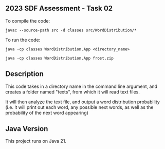 ## 2023 SDF Assessment - Task 02

To compile the code:
```
javac --source-path src -d classes src/WordDistribution/*
```

To run the code:
```
java -cp classes WordDistribution.App <directory_name>
```
```
java -cp classes WordDistribution.App frost.zip
```

## Description

This code takes in a directory name in the command line argument, and creates a folder named "texts", from which it will read text files.

It will then analyze the text file, and output a word distribution probability (i.e. it will print out each word, any possible next words, as well as the probability of the next word appearing)

## Java Version

This project runs on Java 21.